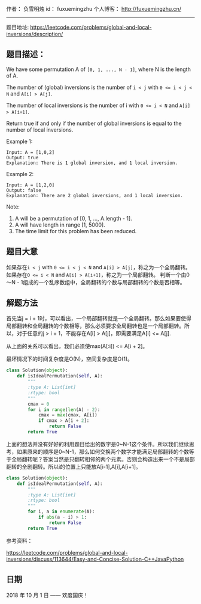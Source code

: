 作者： 		负雪明烛 
id：				fuxuemingzhu
个人博客：	http://fuxuemingzhu.cn/

---

题目地址: https://leetcode.com/problems/global-and-local-inversions/description/

## 题目描述：

We have some permutation A of ``[0, 1, ..., N - 1]``, where N is the length of A.

The number of (global) inversions is the number of ``i < j`` with ``0 <= i < j < N`` and ``A[i] > A[j]``.

The number of local inversions is the number of i with ``0 <= i < N`` and ``A[i] > A[i+1]``.

Return true if and only if the number of global inversions is equal to the number of local inversions.

Example 1:

    Input: A = [1,0,2]
    Output: true
    Explanation: There is 1 global inversion, and 1 local inversion.

Example 2:

    Input: A = [1,2,0]
    Output: false
    Explanation: There are 2 global inversions, and 1 local inversion.

Note:

1. A will be a permutation of [0, 1, ..., A.length - 1].
1. A will have length in range [1, 5000].
1. The time limit for this problem has been reduced.


## 题目大意

如果存在``i < j`` with ``0 <= i < j < N`` and ``A[i] > A[j]``，称之为一个全局翻转。
如果存在``0 <= i < N`` and ``A[i] > A[i+1]``，称之为一个局部翻转。
判断一个由0～N - 1组成的一个乱序数组中，全局翻转的个数与局部翻转的个数是否相等。

## 解题方法

首先当j = i + 1时，可以看出，一个局部翻转就是一个全局翻转。那么如果要使得局部翻转和全局翻转的个数相等，那么必须要求全局翻转也是一个局部翻转。所以，对于任意的j > i + 1，不能存在A[i] > A[j]，即需要满足A[i] <= A[j].

从上面的关系可以看出，我们必须使max(A[:i]) <= A[i + 2]。

最坏情况下的时间复杂度是O(N)，空间复杂度是O(1)。

```python
class Solution(object):
    def isIdealPermutation(self, A):
        """
        :type A: List[int]
        :rtype: bool
        """
        cmax = 0
        for i in range(len(A) - 2):
            cmax = max(cmax, A[i])
            if cmax > A[i + 2]:
                return False
        return True
```

上面的想法并没有好好的利用题目给出的数字是0~N-1这个条件。所以我们继续思考，如果原来的顺序是0~N-1，那么如何交换两个数字才能满足局部翻转的个数等于全局翻转呢？答案当然是只翻转相邻的两个元素。否则会构造出来一个不是局部翻转的全剧翻转。所以i的位置上只能放A[i-1],A[i],A[i+1]。

```python
class Solution(object):
    def isIdealPermutation(self, A):
        """
        :type A: List[int]
        :rtype: bool
        """
        for i, a in enumerate(A):
            if abs(a - i) > 1:
                return False
        return True
```


参考资料：

https://leetcode.com/problems/global-and-local-inversions/discuss/113644/Easy-and-Concise-Solution-C++JavaPython

## 日期

2018 年 10 月 1 日 —— 欢度国庆！

